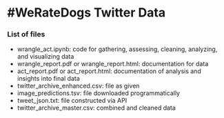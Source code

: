 # #WeRateDogs Twitter Data

### List of files

- wrangle_act.ipynb: code for gathering, assessing, cleaning, analyzing, and visualizing data
- wrangle_report.pdf or wrangle_report.html: documentation for data
- act_report.pdf or act_report.html: documentation of analysis and      insights into final data
- twitter_archive_enhanced.csv: file as given
- image_predictions.tsv: file downloaded programmatically
- tweet_json.txt: file constructed via API
- twitter_archive_master.csv: combined and cleaned data
